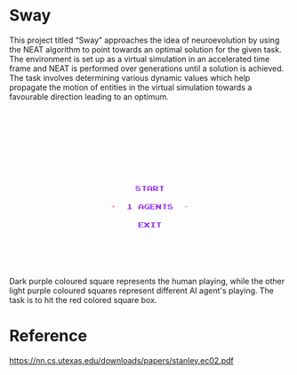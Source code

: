 # Sway
This project titled “Sway” approaches the idea of neuroevolution by using the NEAT algorithm to point towards an optimal solution for the given task. The environment is set up as a virtual simulation in an accelerated time frame and NEAT is performed over generations until a solution is achieved. The task involves determining various dynamic values which help propagate the motion of entities in the virtual simulation towards a favourable direction leading to an optimum.

![](https://github.com/suprasauce/Sway/blob/main/demo.gif)

Dark purple coloured square represents the human playing, while the other light purple coloured squares represent different AI agent's playing.
The task is to hit the red colored square box.

# Reference
https://nn.cs.utexas.edu/downloads/papers/stanley.ec02.pdf
